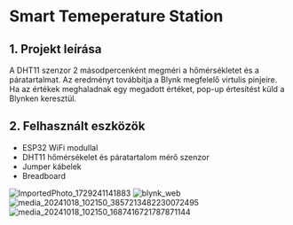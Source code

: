 # Smart Temeperature Station

## 1. Projekt leírása

A DHT11 szenzor 2 másodpercenként megméri a hőmérsékletet és a páratartalmat.
Az eredményt továbbítja a Blynk megfelelő virtulis pinjeire.
Ha az értékek meghaladnak egy megadott értéket, pop-up értesítést küld a Blynken keresztül.

## 2. Felhasznált eszközök

- ESP32 WiFi modullal
- DHT11 hőmérsékelet és páratartalom mérő szenzor
- Jumper kábelek
- Breadboard


![ImportedPhoto_1729241141883](https://github.com/user-attachments/assets/f5393edf-178b-4da6-818a-225284e5a1bf)
![blynk_web](https://github.com/user-attachments/assets/491ff1da-f560-4cd5-8243-d645dd029029)
![media_20241018_102150_3857213482230072495](https://github.com/user-attachments/assets/69c26514-1a01-46af-a8c3-957c48ce4c97)
![media_20241018_102150_1687416721787871144](https://github.com/user-attachments/assets/1ad776cb-ce0f-4666-833f-15b2522de037)
